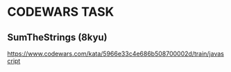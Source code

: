 # CODEWARS TASK

## SumTheStrings (8kyu)

https://www.codewars.com/kata/5966e33c4e686b508700002d/train/javascript
